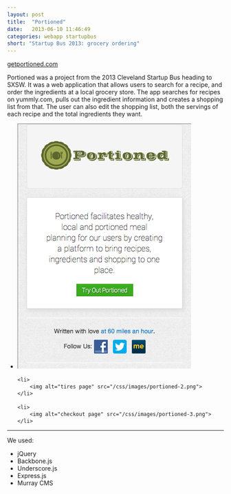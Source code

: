 ```yaml
---
layout: post
title:  "Portioned"
date:   2013-06-10 11:46:49
categories: webapp startupbus
short: "Startup Bus 2013: grocery ordering"
---
```


[getportioned.com](http://getportioned.com)

Portioned was a project from the 2013 Cleveland Startup Bus heading to SXSW. It was a web application that allows users to search for a recipe, and order the ingredients at a local grocery store. The app searches for recipes on yummly.com, pulls out the ingredient information and creates a shopping list from that. The user can also edit the shopping list, both the servings of each recipe and the total ingredients they want. 

<ul class="slides">
	<li>
		<img alt="home page" src="/css/images/portioned-1.png">
	</li>

	<li>
		<img alt="tires page" src="/css/images/portioned-2.png">
	</li>

	<li>
		<img alt="checkout page" src="/css/images/portioned-3.png">
	</li>
</ul>
<hr class="clear">

We used:

 - jQuery
 - Backbone.js
 - Underscore.js
 - Express.js
 - Murray CMS